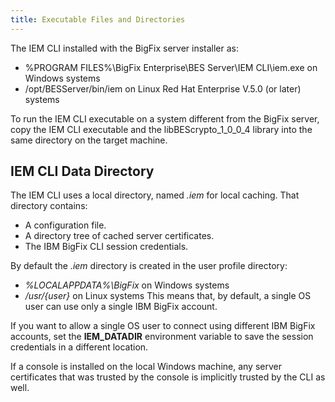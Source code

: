 ```yaml
---
title: Executable Files and Directories
---
```

The IEM CLI installed with the BigFix server installer as:
* %PROGRAM FILES%\BigFix Enterprise\BES Server\IEM CLI\iem.exe on Windows systems
* /opt/BESServer/bin/iem on Linux Red Hat Enterprise V.5.0 (or later) systems

To run the IEM CLI executable on a system different from the BigFix server, copy the IEM CLI executable and the libBEScrypto_1_0_0_4 library into the same directory on the target machine.

## IEM CLI Data Directory
The IEM CLI uses a local directory, named *.iem* for local caching. That directory contains:
* A configuration file.
* A directory tree of cached server certificates.
* The IBM BigFix CLI session credentials.

By default the *.iem* directory is created in the user profile directory:
* *%LOCALAPPDATA%\BigFix* on Windows systems
* */usr/{user}* on Linux systems
This means that, by default, a single OS user can use only a single IBM BigFix account.

If you want to allow a single OS user to connect using different IBM BigFix accounts, set the **IEM_DATADIR** environment variable to save the session credentials in a different location.

If a console is installed on the local Windows machine, any server certificates that was trusted by the console is implicitly trusted by the CLI as well.

